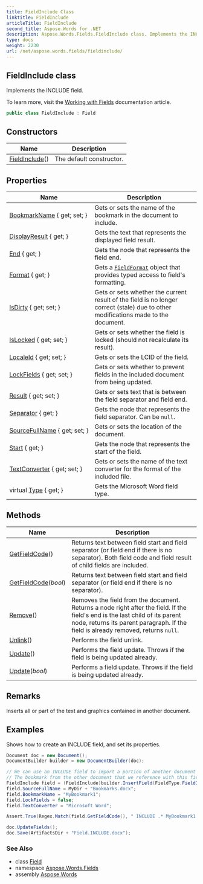 ```yaml
---
title: FieldInclude Class
linktitle: FieldInclude
articleTitle: FieldInclude
second_title: Aspose.Words for .NET
description: Aspose.Words.Fields.FieldInclude class. Implements the INCLUDE field in C#.
type: docs
weight: 2230
url: /net/aspose.words.fields/fieldinclude/
---
```

## FieldInclude class

Implements the INCLUDE field.

To learn more, visit the [Working with Fields](https://docs.aspose.com/words/net/working-with-fields/) documentation article.

```csharp
public class FieldInclude : Field
```

## Constructors

| Name | Description |
| --- | --- |
| [FieldInclude](fieldinclude/)() | The default constructor. |

## Properties

| Name | Description |
| --- | --- |
| [BookmarkName](../../aspose.words.fields/fieldinclude/bookmarkname/) { get; set; } | Gets or sets the name of the bookmark in the document to include. |
| [DisplayResult](../../aspose.words.fields/field/displayresult/) { get; } | Gets the text that represents the displayed field result. |
| [End](../../aspose.words.fields/field/end/) { get; } | Gets the node that represents the field end. |
| [Format](../../aspose.words.fields/field/format/) { get; } | Gets a [`FieldFormat`](../fieldformat/) object that provides typed access to field's formatting. |
| [IsDirty](../../aspose.words.fields/field/isdirty/) { get; set; } | Gets or sets whether the current result of the field is no longer correct (stale) due to other modifications made to the document. |
| [IsLocked](../../aspose.words.fields/field/islocked/) { get; set; } | Gets or sets whether the field is locked (should not recalculate its result). |
| [LocaleId](../../aspose.words.fields/field/localeid/) { get; set; } | Gets or sets the LCID of the field. |
| [LockFields](../../aspose.words.fields/fieldinclude/lockfields/) { get; set; } | Gets or sets whether to prevent fields in the included document from being updated. |
| [Result](../../aspose.words.fields/field/result/) { get; set; } | Gets or sets text that is between the field separator and field end. |
| [Separator](../../aspose.words.fields/field/separator/) { get; } | Gets the node that represents the field separator. Can be `null`. |
| [SourceFullName](../../aspose.words.fields/fieldinclude/sourcefullname/) { get; set; } | Gets or sets the location of the document. |
| [Start](../../aspose.words.fields/field/start/) { get; } | Gets the node that represents the start of the field. |
| [TextConverter](../../aspose.words.fields/fieldinclude/textconverter/) { get; set; } | Gets or sets the name of the text converter for the format of the included file. |
| virtual [Type](../../aspose.words.fields/field/type/) { get; } | Gets the Microsoft Word field type. |

## Methods

| Name | Description |
| --- | --- |
| [GetFieldCode](../../aspose.words.fields/field/getfieldcode/)() | Returns text between field start and field separator (or field end if there is no separator). Both field code and field result of child fields are included. |
| [GetFieldCode](../../aspose.words.fields/field/getfieldcode/)(*bool*) | Returns text between field start and field separator (or field end if there is no separator). |
| [Remove](../../aspose.words.fields/field/remove/)() | Removes the field from the document. Returns a node right after the field. If the field's end is the last child of its parent node, returns its parent paragraph. If the field is already removed, returns `null`. |
| [Unlink](../../aspose.words.fields/field/unlink/)() | Performs the field unlink. |
| [Update](../../aspose.words.fields/field/update/)() | Performs the field update. Throws if the field is being updated already. |
| [Update](../../aspose.words.fields/field/update/)(*bool*) | Performs a field update. Throws if the field is being updated already. |

## Remarks

Inserts all or part of the text and graphics contained in another document.

## Examples

Shows how to create an INCLUDE field, and set its properties.

```csharp
Document doc = new Document();
DocumentBuilder builder = new DocumentBuilder(doc);

// We can use an INCLUDE field to import a portion of another document in the local file system.
// The bookmark from the other document that we reference with this field contains this imported portion.
FieldInclude field = (FieldInclude)builder.InsertField(FieldType.FieldInclude, true);
field.SourceFullName = MyDir + "Bookmarks.docx";
field.BookmarkName = "MyBookmark1";
field.LockFields = false;
field.TextConverter = "Microsoft Word";

Assert.True(Regex.Match(field.GetFieldCode(), " INCLUDE .* MyBookmark1 \\\\c \"Microsoft Word\"").Success);

doc.UpdateFields();
doc.Save(ArtifactsDir + "Field.INCLUDE.docx");
```

### See Also

* class [Field](../field/)
* namespace [Aspose.Words.Fields](../../aspose.words.fields/)
* assembly [Aspose.Words](../../)
